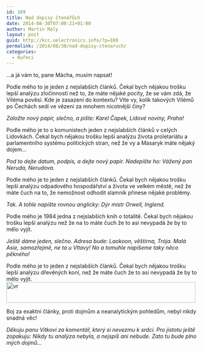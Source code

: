 ```yaml
---
id: 169
title: Nad dopisy čtenářůch
date: 2014-08-30T07:00:21+01:00
author: Martin Maly
layout: post
guid: http://kcc.uelectronics.info/?p=169
permalink: /2014/08/30/nad-dopisy-ctenaruch/
categories:
  - Kuřecí
---
```

&#8230;a já vám to, pane Mácha, musím napsat!

Podle mého to je jeden z nejslabších článků. Čekal bych nějakou trošku lepší analýzu zločinnosti než to, že máte nějaké pocity, že se vám zdá, že Viléma pověsí. Kde je zasazení do kontextu? Víte vy, kolik takových Vilémů po Čechách sedí ve vězení za mnohem nicotnější činy?

_Založte nový papír, slečno, a pište: Karel Čapek, Lidové noviny, Praha!_

Podle mého je to o komunistech jeden z nejslabších článků v celých Lidovkách. Čekal bych nějakou trošku lepší analýzu života proletariátu a parlamentního systému politických stran, než že vy a Masaryk máte nějaký dojem&#8230;

_Pod to dejte datum, podpis, a dejte nový papír. Nadepište ho: Vážený pan Neruda, Nerudova._

Podle mého je to jeden z nejslabších článků. Čekal bych nějakou trošku lepší analýzu odpadového hospodářství a života ve velkém městě, než že máte čuch na to, že nemožnost odhodit slamník přinese nějaké problémy.

_Tak. A tohle napište rovnou anglicky: Dýr mistr Orwell, Inglend._

Podle mého je 1984 jedna z nejslabších knih o totalitě. Čekal bych nějakou trošku lepší analýzu než že na to máte čuch že to asi nevypadá že by to mělo vyjít.

_Ještě dáme jeden, slečno. Adresa bude: Laokoon, věštírna, Trója. Malá Asie, samozřejmě, ne ta u Vltavy! No a tomuhle napíšeme taky něco pěkného!_

Podle mého je to jeden z nejslabších článků. Čekal bych nějakou trošku lepší analýzu dřevěných koní, než že máte čuch že to asi nevypadá že by to mělo vyjít.  
<img loading="lazy" class="aligncenter wp-image-188 size-full" src="http://kcc.uelectronics.info/wp-content/uploads/sites/8/2014/08/vr.png" alt="vr" width="496" height="54" srcset="https://kcc.uelectronics.info/wp-content/uploads/sites/8/2014/08/vr.png 496w, https://kcc.uelectronics.info/wp-content/uploads/sites/8/2014/08/vr-300x32.png 300w" sizes="(max-width: 496px) 100vw, 496px" /> 

Boj za exaktní články, proti dojmům a neanalytickým pohledům, nebyl nikdy snadná věc!

_Děkuju panu Vítkovi za komentář, který si nevezmu k srdci. Pro jistotu ještě zopakuju: Nikdy tu analýza nebyla, a nejspíš ani nebude. Zato tu bude plno mých dojmů&#8230;_

&nbsp;